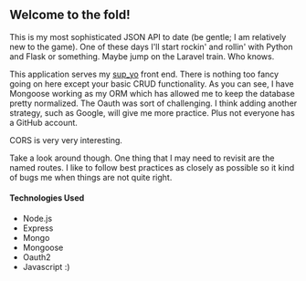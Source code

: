## Welcome to the fold!

This is my most sophisticated JSON API to date (be gentle; I am relatively new to the game). One of these days I'll start rockin' and rollin' with Python and Flask or something. Maybe jump on the Laravel train. Who knows.

This application serves my [sup_yo](https://github.com/MichaelRCruz/sup_yo) front end. There is nothing too fancy going on here except your basic CRUD functionality. As you can see, I have Mongoose working as my ORM which has allowed me to keep the database pretty normalized. The Oauth was sort of challenging. I think adding another strategy, such as Google, will give me more practice. Plus not everyone has a GitHub account.

CORS is very very interesting.

Take a look around though. One thing that I may need to revisit are the named routes. I like to follow best practices as closely as possible so it kind of bugs me when things are not quite right.

#### Technologies Used

* Node.js
* Express
* Mongo
* Mongoose
* Oauth2
* Javascript :)
